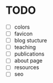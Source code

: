 # TODO

- [ ] colors
- [ ] favicon
- [ ] blog stucture
- [ ] teaching
- [ ] publications
- [ ] about page
- [ ] resources
- [ ] seo
